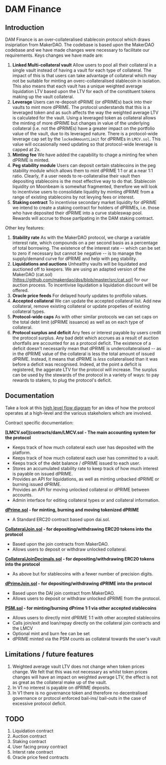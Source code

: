 # DAM Finance

## Introduction

DAM Finance is an over-collateralised stablecoin protocol which draws insipriation from MakerDAO. The codebase is based upon the MakerDAO codebase and we have made changes were necessary to facilitate our requirements. Keys changes we have made are:

1. **Linked Multi-collateral vault** Allow users to pool all their collateral in a single vault instead of having a vault for each type of collateral. The impact of this is that users can take advantage of collateral which may not be suitable for minting an overc-collateralised stablecoin in isolation. This also means that each vault has a unique weighted average liquidation LTV based upon the LTV for each of the constituent tokens making up the vault collateral. 
2. **Leverage** Users can re-deposit dPRIME (or dPRIMEs) back into their vaults to mint more dPRIME. The protocol understands that this is a leveraged token and as such affects the way the weighted average LTV is calculated for the vault. Using a leveraged token as collateral allows the minting of more dPRIME but changes in value of the underlying collateral (i.e. not the dPRIMEs) have a greater impact on the portfolio value of the vault, due to its leveraged nature. There is a protocol-wide leverage cap set by the `lockedAmountLimit` for dPRIMEs in `LMCV.sol`. This value will occasionally need updating so that protocol-wide leverage is capped at 2x.
3. **Minting fee** We have added the capability to chage a minting fee when dPRIME is minted.
4. **Peg stability module** Users can deposit certain stablecoins in the peg stability module which allows them to mint dPRIME 1:1 or at a near 1:1 ratio. Clearly, if a user needs to re-collateralise their vault then depositing stablecoins is the most effective way to do that. Stablecoin liquidity on Moonbeam is somewhat fragmented, therefore we will look to incentivise users to consolidate liquidity by minting dPRIME from a range of existing stablecoins by not levying fees or interest.
5. **Staking contract** To incentivise secondary market liquidity for dPRIME we intend to create a staking contract for holders of dPRIMEs, i.e. those who have deposited their dPRIME into a curve stableswap pool. Rewards will accrue to those partipating in the DAM staking contract.

Other key features:

1. **Stability rate** As with the MakerDAO protocol, we charge a variable interest rate, which compounds on a per second basis as a percentage of total borrowing. The existence of the interest rate -- which can be set to zero if necessary but cannot be negative -- is to manage the supply/demand curve for dPRIME and help with peg stability.
2. **Liquidations and auctions** Unhealthy vaults will be liquidated and auctioned off to keepers. We are using an adapted version of the MakerDAO (cat.sol)[https://github.com/makerdao/dss/blob/master/src/cat.sol] for our auction process. To incentivise liquidation a liquidation discount will be offered.
3. **Oracle price feeds** For delayed hourly updates to protfolio values.
4. **Accepted collateral** We can update the accepted collateral list. Add new collateral, remove existing collateral or update propeties of existing collateral types.
5. **Protocol-wide caps** As with other similar protocols we can set caps on the total debt limit (dPRIME issuance) as well as on each type of collateral.
6. **Protocol surplus and deficit** Any fees or interest payable by users credit the protocol surplus. Any bad debt which accrues as a result of auction shortfalls are accounted for as a protocol deficit. The existence of a deficit doesn't necessarily mean that dPRIME is undercollateralised -- as in the dPRIME value of the collateral is less the total amount of issued dPRIME. Instead, it means that dPRIME is *less* collateralised than it was before a deficit was recognised. Indeed, at the point a deficit is registered, the aggerate LTV for the protocol will increase. The surplus can be used by the stewards of the protocol in a variety of ways: to pay rewards to stakers, to plug the protocol's deficit.

## Documentation

Take a look at this [high level flow diagram](docs/High-level%20protocol%20flows.png) for an idea of how the protocol operates at a high-level and the various stakeholers which are involved.

Contract specific documentation:

**[LMCV.sol](contracts/dam/LMCV.sol - The main accounting system for the protocol**

* Keeps track of how much collateral each user has deposited with the platform.
* Keeps track of how much collateral each user has committed to a vault.
* Keeps track of the debt balance / dPRIME issued to each user.
* Stores an accumulated stability rate to keep track of how much interest is payable on issued dPRIME.
* Provides an API for liquidations, as well as minting unbacked dPRIME or burning issued dPRIME.
* Provides an API for moving unlocked collateral or dPRIME between accounts.
* Admin interface for editing collateral types or and collateral information.

**[dPrime.sol](contracts/dam/dPrime.sol) - for minting, burning and moving tokenized dPRIME**

* A Standard ERC20 contract based upon dai.sol.

**[CollateralJoin.sol](contracts/dam/CollateralJoin.sol) - for depositing/withdrawing ERC20 tokens into the protocol**

* Based upon the join contracts from MakerDAO.
* Allows users to deposit or withdraw unlocked collateral. 

**[CollateralJoinDecimals.sol](contracts/dam/CollateralJoinDecimals.sol) - for depositing/withdrawing ERC20 tokens into the protocol**

* As above but for stablecoins with a fewer number of precision digits.

**[dPrimeJoin.sol](contracts/dam/dPrimeJoin.sol) - for depositing/withdrawing dPRIME into the protocol**

* Based upon the DAI join contract from MakerDAO.
* Allows users to deposit or withdraw unlocked dPRIME from the protocol. 

**[PSM.sol](contracts/dam/PSM.sol) - for minting/burning dPrime 1:1 via other accepted stablecoins**

* Allows users to directly mint dPRIME 1:1 with other accepted stablecoins
* Calls join/exit and loan/repay directly on the collateral join contracts and the LMCV
* Optional mint and burn fee can be set
* dPRIME minted via the PSM counts as collateral towards the user's vault

## Limitations / future features

1. Weighted average vault LTV does not change when token prices change. We felt that this was not necessary as whilst token prices changes will have an impact on weighted average LTV, the effect is not as great as the collateral make up of the vault.
2. In V1 no interest is payable on dPRIME deposits.
3. In V1 there is no governance token and therefore no decentralised governance or protocol enforced bail-ins/ bail-outs in the case of excessive protocol deficit.

## TODO

1. Liquidation contract
2. Auction contract
3. Staking contract
4. User facing proxy contract
5. Interst rate contract
6. Oracle price feed contracts